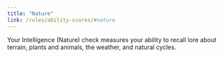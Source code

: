 ```yaml
---
title: "Nature"
link: /rules/ability-scores/#nature
---
```

Your Intelligence (Nature) check measures your ability to recall lore about terrain, plants and animals, the weather, and natural cycles.

